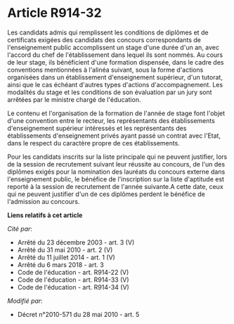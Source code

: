 # Article R914-32

Les candidats admis qui remplissent les conditions de diplômes et de certificats exigées des candidats des concours
correspondants de l'enseignement public accomplissent un stage d'une durée d'un an, avec l'accord du chef de l'établissement
dans lequel ils sont nommés. Au cours de leur stage, ils bénéficient d'une formation dispensée, dans le cadre des conventions
mentionnées à l'alinéa suivant, sous la forme d'actions organisées dans un établissement d'enseignement supérieur, d'un
tutorat, ainsi que le cas échéant d'autres types d'actions d'accompagnement. Les modalités du stage et les conditions de son
évaluation par un jury sont arrêtées par le ministre chargé de l'éducation. 

Le contenu et l'organisation de la formation de l'année de stage font l'objet d'une convention entre le recteur, les
représentants des établissements d'enseignement supérieur intéressés et les représentants des établissements d'enseignement
privés ayant passé un contrat avec l'Etat, dans le respect du caractère propre de ces établissements. 

Pour les candidats inscrits sur la liste principale qui ne peuvent justifier, lors de la session de recrutement suivant leur
réussite au concours, de l'un des diplômes exigés pour la nomination des lauréats du concours externe dans l'enseignement
public, le bénéfice de l'inscription sur la liste d'aptitude est reporté à la session de recrutement de l'année suivante.A
cette date, ceux qui ne peuvent justifier d'un de ces diplômes perdent le bénéfice de l'admission au concours.

**Liens relatifs à cet article**

_Cité par_:

  - Arrêté du 23 décembre 2003 - art. 3 (V)
  - Arrêté du 31 mai 2010 - art. 2 (V)
  - Arrêté du 11 juillet 2014 - art. 1 (V)
  - Arrêté du 6 mars 2018 - art. 3
  - Code de l'éducation - art. R914-22 (V)
  - Code de l'éducation - art. R914-33 (V)
  - Code de l'éducation - art. R914-34 (V)

_Modifié par_:

  - Décret n°2010-571 du 28 mai 2010 - art. 5
